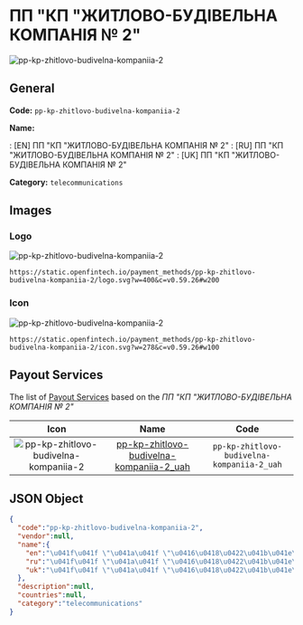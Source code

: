 
# ПП "КП "ЖИТЛОВО-БУДІВЕЛЬНА КОМПАНІЯ № 2" 
![pp-kp-zhitlovo-budivelna-kompaniia-2](https://static.openfintech.io/payment_methods/pp-kp-zhitlovo-budivelna-kompaniia-2/logo.svg?w=400&c=v0.59.26#w200)  

## General 
**Code:** `pp-kp-zhitlovo-budivelna-kompaniia-2` 
 
**Name:** 
 
:	[EN] ПП "КП "ЖИТЛОВО-БУДІВЕЛЬНА КОМПАНІЯ № 2" 
:	[RU] ПП "КП "ЖИТЛОВО-БУДІВЕЛЬНА КОМПАНІЯ № 2" 
:	[UK] ПП "КП "ЖИТЛОВО-БУДІВЕЛЬНА КОМПАНІЯ № 2" 
 
**Category:** `telecommunications` 
 

## Images 

### Logo 
![pp-kp-zhitlovo-budivelna-kompaniia-2](https://static.openfintech.io/payment_methods/pp-kp-zhitlovo-budivelna-kompaniia-2/logo.svg?w=400&c=v0.59.26#w200)  

```
https://static.openfintech.io/payment_methods/pp-kp-zhitlovo-budivelna-kompaniia-2/logo.svg?w=400&c=v0.59.26#w200
```  

### Icon 
![pp-kp-zhitlovo-budivelna-kompaniia-2](https://static.openfintech.io/payment_methods/pp-kp-zhitlovo-budivelna-kompaniia-2/icon.svg?w=278&c=v0.59.26#w100)  

```
https://static.openfintech.io/payment_methods/pp-kp-zhitlovo-budivelna-kompaniia-2/icon.svg?w=278&c=v0.59.26#w100
```  

## Payout Services 
 
The list of [Payout Services](/payout-services/) based on the _ПП "КП "ЖИТЛОВО-БУДІВЕЛЬНА КОМПАНІЯ № 2"_ 

|Icon|Name|Code| 
|:---:|:---:|:---:| 
|![pp-kp-zhitlovo-budivelna-kompaniia-2](https://static.openfintech.io/payout_methods/pp-kp-zhitlovo-budivelna-kompaniia-2/icon.svg?w=278&c=v0.59.26#w40) |[pp-kp-zhitlovo-budivelna-kompaniia-2_uah](/payout-services/pp-kp-zhitlovo-budivelna-kompaniia-2_uah/)|`pp-kp-zhitlovo-budivelna-kompaniia-2_uah`| 
 

## JSON Object 

```json
{
  "code":"pp-kp-zhitlovo-budivelna-kompaniia-2",
  "vendor":null,
  "name":{
    "en":"\u041f\u041f \"\u041a\u041f \"\u0416\u0418\u0422\u041b\u041e\u0412\u041e-\u0411\u0423\u0414\u0406\u0412\u0415\u041b\u042c\u041d\u0410 \u041a\u041e\u041c\u041f\u0410\u041d\u0406\u042f \u2116 2\"",
    "ru":"\u041f\u041f \"\u041a\u041f \"\u0416\u0418\u0422\u041b\u041e\u0412\u041e-\u0411\u0423\u0414\u0406\u0412\u0415\u041b\u042c\u041d\u0410 \u041a\u041e\u041c\u041f\u0410\u041d\u0406\u042f \u2116 2\"",
    "uk":"\u041f\u041f \"\u041a\u041f \"\u0416\u0418\u0422\u041b\u041e\u0412\u041e-\u0411\u0423\u0414\u0406\u0412\u0415\u041b\u042c\u041d\u0410 \u041a\u041e\u041c\u041f\u0410\u041d\u0406\u042f \u2116 2\""
  },
  "description":null,
  "countries":null,
  "category":"telecommunications"
}
```  
